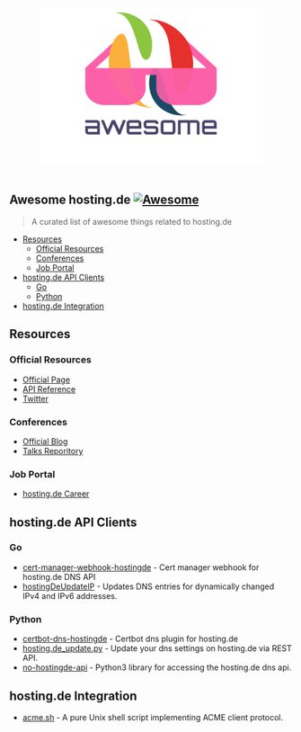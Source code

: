 <p align="center">
  <br>
  <a href="https://hosting.de" target="_blank" rel="noopener noreferrer">
    <img width="400" src="./assets/logo.svg" alt="logo of awesome-hosting.de repository">
  </a>
  <br>
  <br>
</p>

## Awesome hosting.de [![Awesome](https://cdn.rawgit.com/sindresorhus/awesome/d7305f38d29fed78fa85652e3a63e154dd8e8829/media/badge.svg)](https://github.com/sindresorhus/awesome)

> A curated list of awesome things related to hosting.de

- [Resources](#resources)
  - [Official Resources](#official-resources)
  - [Conferences](#conferences)
  - [Job Portal](#job-portal)
- [hosting.de API Clients](#hosting.de-api-clients)
  - [Go](#go)
  - [Python](#python)
- [hosting.de Integration](#hosting.de-integration)

## Resources

### Official Resources

- [Official Page](https://hosting.de/)
- [API Reference](https://hosting.de/api/)
- [Twitter](https://twitter.com/hostingde/)

### Conferences

- [Official Blog](https://www.hosting.de/messetagebuch/)
- [Talks Reporitory](https://github.com/hosting-de-labs/talks/)

### Job Portal

- [hosting.de Career](https://www.hosting.de/karriere/)

## hosting.de API Clients

### Go

- [cert-manager-webhook-hostingde](https://github.com/Uniscon/cert-manager-webhook-hostingde/) - Cert manager webhook for hosting.de DNS API
- [hostingDeUpdateIP](https://github.com/HarrPerson/hostingDeUpdateIP/) - Updates DNS entries for dynamically changed IPv4 and IPv6 addresses.

### Python

- [certbot-dns-hostingde](https://github.com/initit/certbot-dns-hostingde/) - Certbot dns plugin for hosting.de
- [hosting.de_update.py](https://github.com/lemo/hosting.de_update.py/) - Update your dns settings on hosting.de via REST API.
- [no-hostingde-api](https://github.com/DimeOne/no-hostingde-api/) - Python3 library for accessing the hosting.de dns api.

## hosting.de Integration

- [acme.sh](https://github.com/acmesh-official/acme.sh/) - A pure Unix shell script implementing ACME client protocol.
